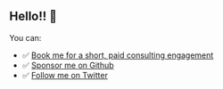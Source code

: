 ## Hello!! 👋

You can:

- ✅ [Book me for a short, paid consulting engagement](https://superpeer.com/flybayer)
- ✅ [Sponsor me on Github](https://github.com/sponsors/flybayer)
- ✅ [Follow me on Twitter](twitter.com/flybayer)

